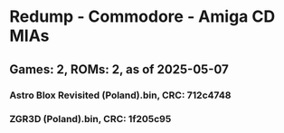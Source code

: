 # Redump - Commodore - Amiga CD MIAs
## Games: 2, ROMs: 2, as of 2025-05-07

### Astro Blox Revisited (Poland).bin, CRC: 712c4748
### ZGR3D (Poland).bin, CRC: 1f205c95
